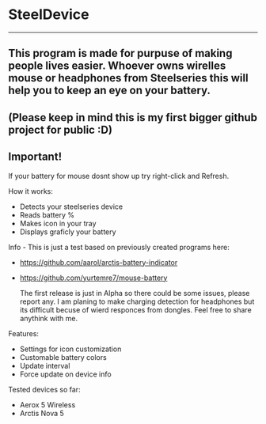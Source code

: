 # SteelDevice
------------------------
This program is made for purpuse of making people lives easier.
Whoever owns wirelles mouse or headphones from Steelseries this will help you to keep an eye on your battery.
----
(Please keep in mind this is my first bigger github project for public :D)
-----
Important!
-----
If your battery for mouse dosnt show up try right-click and Refresh.


How it works:
- Detects your steelseries device
- Reads battery %
- Makes icon in your tray
- Displays graficly your battery

Info -
This is just a test based on previously created programs here:
- https://github.com/aarol/arctis-battery-indicator
- https://github.com/yurtemre7/mouse-battery

  The first release is just in Alpha so there could be some issues, please report any.
  I am planing to make charging detection for headphones but its difficult becuse of wierd responces from dongles.
  Feel free to share anythink with me.

Features:
- Settings for icon customization
- Customable battery colors
- Update interval
- Force update on device info

Tested devices so far:
- Aerox 5 Wireless
- Arctis Nova 5
